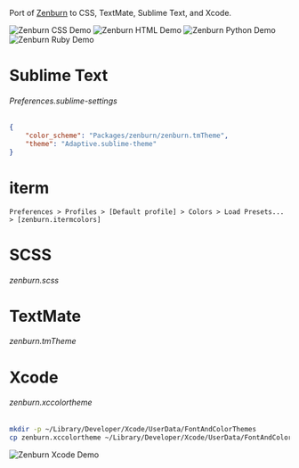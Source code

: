 Port of [Zenburn](http://slinky.imukuppi.org/zenburnpage/) to CSS, TextMate,
Sublime Text, and Xcode.

![Zenburn CSS Demo](http://media.colinta.com/zenburn/css.png "Zenburn CSS Demo")
![Zenburn HTML Demo](http://media.colinta.com/zenburn/html.png "Zenburn HTML Demo")
![Zenburn Python Demo](http://media.colinta.com/zenburn/python.png "Zenburn Python Demo")
![Zenburn Ruby Demo](http://media.colinta.com/zenburn/ruby.png "Zenburn Ruby Demo")

# Sublime Text

###### Preferences.sublime-settings
```json
{
    "color_scheme": "Packages/zenburn/zenburn.tmTheme",
    "theme": "Adaptive.sublime-theme"
}
```

# iterm

`Preferences > Profiles > [Default profile] > Colors > Load Presets... > [zenburn.itermcolors]`

# SCSS

###### zenburn.scss

# TextMate

###### zenburn.tmTheme

# Xcode

###### zenburn.xccolortheme

```bash
mkdir -p ~/Library/Developer/Xcode/UserData/FontAndColorThemes
cp zenburn.xccolortheme ~/Library/Developer/Xcode/UserData/FontAndColorThemes
```

![Zenburn Xcode Demo](http://media.colinta.com/zenburn/xcode.png "Zenburn Xcode Demo")
